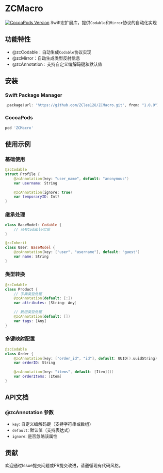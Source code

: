 # ZCMacro

[![CocoaPods Version](https://img.shields.io/cocoapods/v/ZCMacro.svg)](https://cocoapods.org/pods/ZCMacro)
Swift宏扩展库，提供`Codable`和`Mirror`协议的自动化实现

## 功能特性
- @zcCodable：自动生成`Codable`协议实现
- @zcMirror：自动生成类型反射信息
- @zcAnnotation：支持自定义编解码键和默认值

## 安装

### Swift Package Manager
```swift
.package(url: "https://github.com/ZClee128/ZCMacro.git", from: "1.0.0")
```

### CocoaPods
```ruby
pod 'ZCMacro'
```

## 使用示例
### 基础使用
```swift
@zcCodable
struct Profile {
    @zcAnnotation(key: "user_name", default: "anonymous")
    var username: String
    
    @zcAnnotation(ignore: true)
    var temporaryID: Int?
}
```

### 继承处理
```swift
class BaseModel: Codable {
    // 已有Codable实现
}

@zcInherit
class User: BaseModel {
    @zcAnnotation(key: ["user", "username"], default: "guest")
    var name: String
}
```

### 类型转换
```swift
@zcCodable
class Product {
    // 字典类型处理
    @zcAnnotation(default: [:]) 
    var attributes: [String: Any]
    
    // 数组类型处理
    @zcAnnotation(default: [])
    var tags: [Any]
}
```

### 多键映射配置
```swift
@zcCodable
class Order {
    @zcAnnotation(key: ["order_id", "id"], default: UUID().uuidString)
    var orderID: String
    
    @zcAnnotation(key: "items", default: [Item]())
    var orderItems: [Item]
}
```

## API文档
### @zcAnnotation 参数
- `key`: 自定义编解码键（支持字符串或数组）
- `default`: 默认值（支持表达式）
- `ignore`: 是否忽略该属性

## 贡献
欢迎通过Issue提交问题或PR提交改进，请遵循现有代码风格。